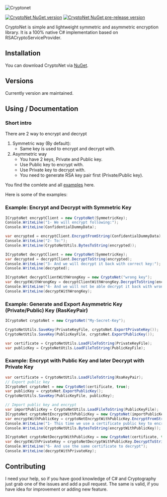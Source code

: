 ![Cryptonet](https://raw.githubusercontent.com/maythamfahmi/CryptoNet/main/img/CryptoNetLogo.svg)

[![CryptoNet NuGet version](https://img.shields.io/nuget/v/CryptoNet?color=blue)](https://www.nuget.org/packages/CryptoNet/)
[![CryptoNet NuGet pre-release version](https://img.shields.io/nuget/vpre/CryptoNet)](https://www.nuget.org/packages/CryptoNet/)

CryptoNet is simple and lightweight symmetric and asymmetric encryption library. 
It is a 100% native C# implementation based on RSACryptoServiceProvider.

## Installation

You can download CryptoNet via [NuGet](https://www.nuget.org/packages/CryptoNet/).

## Versions

Currently version are maintained. 

## Using / Documentation

### Short intro

There are 2 way to encrypt and decrypt
 1. Symmetric way (By default): 
    - Same key is used to encrypt and decrypt with.
 3. Asymmetric way
    - You have 2 keys, Private and Public key.
    - Use Public key to encrypt with.
    - Use Private key to decrypt with.
    - You need to generate RSA key pair first (Private/Public key).

You find the comlete and all [examples](https://github.com/maythamfahmi/CryptoNet/blob/main/CryptoNetCmd/Example.cs) here.

Here is some of the examples:

### Example: Encrypt and Decrypt with Symmetric Key
```csharp
ICryptoNet encryptClient = new CryptoNet(SymmetricKey);
Console.WriteLine("1- We will encrypt following:");
Console.WriteLine(ConfidentialDummyData);

var encrypted = encryptClient.EncryptFromString(ConfidentialDummyData);
Console.WriteLine("2- To:");
Console.WriteLine(CryptoNetUtils.BytesToString(encrypted));

ICryptoNet decryptClient = new CryptoNet(SymmetricKey);
var decrypted = decryptClient.DecryptToString(encrypted);
Console.WriteLine("3- And we will decrypt it back with correct key:");
Console.WriteLine(decrypted);

ICryptoNet decryptClientWithWrongKey = new CryptoNet("wrong key");
var decryptWithWrongKey = decryptClientWithWrongKey.DecryptToString(encrypted);
Console.WriteLine("4- And we will not be able decrypt it back with wrong key:");
Console.WriteLine(decryptWithWrongKey);
```

### Example: Generate and Export Asymmetric Key (Private/Public) Key (RasKeyPair)
```csharp
ICryptoNet cryptoNet = new CryptoNet("My-Secret-Key");

CryptoNetUtils.SaveKey(PrivateKeyFile, cryptoNet.ExportPrivateKey());
CryptoNetUtils.SaveKey(PublicKeyFile, cryptoNet.ExportPublicKey());

var certificate = CryptoNetUtils.LoadFileToString(PrivateKeyFile);
var publicKey = CryptoNetUtils.LoadFileToString(PublicKeyFile);
```

### Example: Encrypt with Public Key and later Decrypt with Private Key
```csharp
var certificate = CryptoNetUtils.LoadFileToString(RsaKeyPair);
// Export public key
ICryptoNet cryptoNet = new CryptoNet(certificate, true);
var publicKey = cryptoNet.ExportPublicKey();
CryptoNetUtils.SaveKey(PublicKeyFile, publicKey);

// Import public key and encrypt
var importPublicKey = CryptoNetUtils.LoadFileToString(PublicKeyFile);
ICryptoNet cryptoNetEncryptWithPublicKey = new CryptoNet(importPublicKey, true);
var encryptWithPublicKey = cryptoNetEncryptWithPublicKey.EncryptFromString(ConfidentialDummyData);
Console.WriteLine("1- This time we use a certificate public key to encrypt");
Console.WriteLine(CryptoNetUtils.BytesToString(encryptWithPublicKey));

ICryptoNet cryptoNetDecryptWithPublicKey = new CryptoNet(certificate, true);
var decryptWithPrivateKey = cryptoNetDecryptWithPublicKey.DecryptToString(encryptWithPublicKey);
Console.WriteLine("6- And use the same certificate to decrypt");
Console.WriteLine(decryptWithPrivateKey);
```


## Contributing

I need your help, so if you have good knowledge of C# and Cryptography just grab one of the issues and add a pull request.
The same is valid, if you have idea for improvement or adding new feature.
